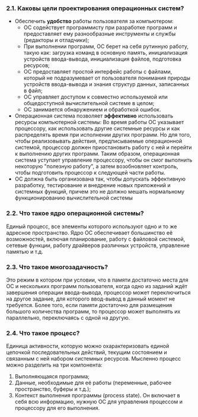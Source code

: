 ### 2.1. Каковы цели проектирования операционных систем?
 * Обеспечить **удобство** работы пользователя за компьютером:
   * ОС содействует программисту при разработке программ и предоставляет ему разнообразные инструменты и службы (редакторы и отладчики);
   * При выполнении программ, ОС берет на себя рутинную работу, такую как: загрузка команд в основную память, инициализация устройств ввода-вывода, инициализация файлов, подготовка ресурсов; 
   * ОС предоставляет простой интерфейс работы с файлами, который не подразумевает от пользователя понимания природы устройств ввода-вывода и знания структур данных, записанных в файл;
   * ОС управляет доступом к совместно используемой или общедоступной вычислительной системе в целом;
   * ОС занимается обнаружением и обработкой ошибок.
 *  Операционная система позволяет **эффективно** использовать ресурсы компьютерной системы:
   Во время работы ОС указывает процессору, как использовать другие системные ресурсы и как распределять время при исполнении других программ. Но для того, чтобы реализовывать действия, предписываемые операционной системой, процессор должен приостановить работу с ней и перейти к выполнению других программ. Таким образом, операционная система уступает управление процессору, чтобы он смог выполнить некоторую "полезную работу", а затем возобновляет контроль, чтобы подготовить процессор к следующей части работы.
 * ОС должна быть организована так, чтобы допускать эффективную разработку, тестирование и внедрение новых приложений и системных функций, причем это не должно мешать нормальному функционированию вычислительной системы

### 2.2. Что такое ядро операционной системы? 
   Единый процесс, все элементы которого используют одно и то же адресное пространство. Ядро ОС обеспечивает большинство её возможностей, включая планирование, работу с файловой системой, сетевые функции, работу драйверов различных устройств, управление памятью и т.д. 
   
### 2.3. Что такое многозадачность?
   Это режим в котором при условии, что в памяти достаточно места для ОС и нескольких программ пользователя, когда одно из заданий ждёт завершения операции ввода-вывода, процессор может переключиться на другое задание, для которого ввод-вывод в данный момент не требуется. Более того, если памяти достаточно для размещения большого количества программ, то процессор может выполнять их параллельно, переключаясь с одной на другую.
   
### 2.4. Что такое процесс?
   Единица активности, которую можно охарактеризовать единой цепочкой последовательных действий, текущим состоянием и связанным с ней набором системных ресурсов.
 Мысленно процесс можно разделить на три компонента: 
   1. Выполняющаяся программа;
   2. Данные, необходимые для её работы (переменные, рабочее пространство, буферы и т.д.);
   3. Контекст выполнения программы (process state). Он включает в себя всю информацию, нужную ОС для управления процессом и процессору для его выполнения.
